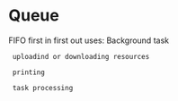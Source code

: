 # Queue
FIFO first in first out
uses:
     Background task

     uploadind or downloading resources

     printing
     
     task processing
